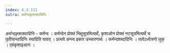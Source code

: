 ```yaml
---
index: 4.3.111
sutra: कर्मन्दकृशाश्वादिनिः

---
```

_कर्मन्दकृशाश्वादिनिः_ - कर्मन्द । कर्मन्देन प्रोक्तं भिक्षुसूत्रमित्यर्थे, कृशाओन प्रोक्तं नटसूत्रमित्यर्थे च तृतीयान्तादिनिः स्यादिति यावत् । प्रत्यये अन्त्य इकार उच्चारणार्थः । कर्मन्दशब्दादिनिः । ततोऽध्येत्रणो लुक् । एवंकृशाइआनः॑ । 